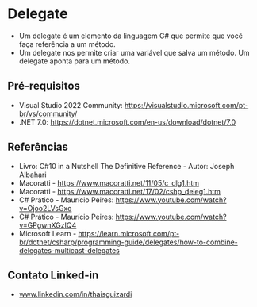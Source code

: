# Delegate

- Um delegate é um elemento da linguagem C# que permite que você faça referência a um método.
- Um delegate nos permite criar uma variável que salva um método. Um delegate aponta para um método.

## Pré-requisitos

- Visual Studio 2022 Community: https://visualstudio.microsoft.com/pt-br/vs/community/
- .NET 7.0: https://dotnet.microsoft.com/en-us/download/dotnet/7.0

## Referências

- Livro: C#10 in a Nutshell The Definitive Reference - Autor: Joseph Albahari
- Macoratti - https://www.macoratti.net/11/05/c_dlg1.htm
- Macoratti - https://www.macoratti.net/17/02/cshp_deleg1.htm
- C# Prático - Maurício Peires: https://www.youtube.com/watch?v=Ojoo2LVsGxo
- C# Prático - Maurício Peires: https://www.youtube.com/watch?v=GPgwnXGzIQ4
- Microsoft Learn - https://learn.microsoft.com/pt-br/dotnet/csharp/programming-guide/delegates/how-to-combine-delegates-multicast-delegates

## Contato Linked-in

- www.linkedin.com/in/thaisguizardi
